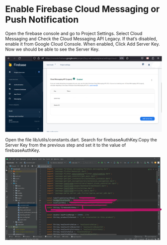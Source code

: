 # Enable Firebase Cloud Messaging or Push Notification

Open the firebase console and go to Project Settings. Select Cloud Messaging and Check the Cloud Messaging API Legacy. If that’s disabled, enable it from Google Cloud Console. When enabled, Click Add Server Key. Now we should be able to see the Server Key.

![](public/img/image14.png)

Open the file lib/utils/constants.dart. Search for firebaseAuthKey.Copy the Server Key from the previous step and set it to the value of firebaseAuthKey.

![](public/img/image5.png)
